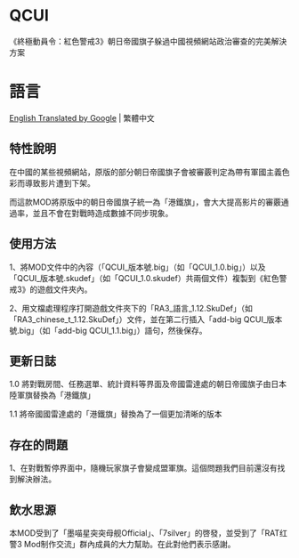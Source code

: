 # QCUI

《終極動員令：紅色警戒3》朝日帝國旗子躲過中國視頻網站政治審查的完美解決方案

# 語言

[English Translated by Google](./README.eng.md) | 繁體中文

## 特性說明

在中國的某些視頻網站，原版的部分朝日帝國旗子會被審覈判定為帶有軍國主義色彩而導致影片遭到下架。

而這款MOD將原版中的朝日帝國旗子統一為「港鐵旗」，會大大提高影片的審覈通過率，並且不會在對戰時造成數據不同步現象。

## 使用方法

1、將MOD文件中的內容（「QCUI_版本號.big」（如「QCUI_1.0.big」）以及「QCUI_版本號.skudef」（如「QCUI_1.0.skudef）共兩個文件）複製到《紅色警戒3》的遊戲文件夾內。

2、用文檔處理程序打開遊戲文件夾下的「RA3_語言_1.12.SkuDef」（如「RA3_chinese_t_1.12.SkuDef」）文件，並在第二行插入「add-big QCUI_版本號.big」（如「add-big QCUI_1.1.big」）語句，然後保存。

## 更新日誌

1.0 將對戰房間、任務選單、統計資料等界面及帝國雷達處的朝日帝國旗子由日本陸軍旗替換為「港鐵旗」

1.1 將帝國國雷達處的「港鐵旗」替換為了一個更加清晰的版本

## 存在的問題

1、在對戰暫停界面中，隨機玩家旗子會變成盟軍旗。這個問題我們目前還沒有找到解決辦法。

## 飲水思源

本MOD受到了「墨喵星突突母舰Official」、「7silver」的啓發，並受到了「RAT红警3 Mod制作交流」群內成員的大力幫助。在此對他們表示感謝。
